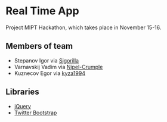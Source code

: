 Real Time App
==================

Project MIPT Hackathon, which takes place in November 15-16.

Members of team
---------------

* Stepanov Igor via [Sigorilla][]
* Varnavskij Vadim via [Nipel-Crumple][]
* Kuznecov Egor via [kyza1994][]

Libraries
---------

* [jQuery][jquery]
* [Twitter Bootstrap][bootstrap]

[sigorilla]: https://github.com/Sigorilla "Sigorilla"
[nipel-crumple]: https://github.com/Nipel-Crumple "Nipel-Crumple"
[kyza1994]: https://github.com/kyza1994 "kyza1994"
[jVectorMap]: http://jvectormap.com/ "jVectorMap"
[bootstrap]: http://getbootstrap.com/ "Bootstrap"
[jquery]: http://jquery.com/ "jQuery"
